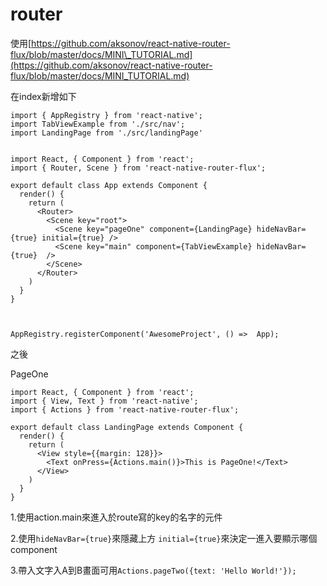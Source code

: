 # router

使用[https://github.com/aksonov/react-native-router-flux/blob/master/docs/MINI\_TUTORIAL.md](https://github.com/aksonov/react-native-router-flux/blob/master/docs/MINI_TUTORIAL.md)

在index新增如下

```text
import { AppRegistry } from 'react-native';
import TabViewExample from './src/nav';
import LandingPage from './src/landingPage'


import React, { Component } from 'react';
import { Router, Scene } from 'react-native-router-flux';

export default class App extends Component {
  render() {
    return (
      <Router>
        <Scene key="root">
          <Scene key="pageOne" component={LandingPage} hideNavBar={true} initial={true} />
          <Scene key="main" component={TabViewExample} hideNavBar={true}  />
        </Scene>
      </Router>
    )
  }
}



AppRegistry.registerComponent('AwesomeProject', () =>  App);
```

之後

PageOne

```text
import React, { Component } from 'react';
import { View, Text } from 'react-native';
import { Actions } from 'react-native-router-flux';

export default class LandingPage extends Component {
  render() {
    return (
      <View style={{margin: 128}}>
        <Text onPress={Actions.main()}>This is PageOne!</Text>
      </View>
    )
  }
}
```

1.使用action.main來進入於route寫的key的名字的元件

2.使用`hideNavBar={true}`來隱藏上方 `initial={true}`來決定一進入要顯示哪個component

3.帶入文字入A到B畫面可用`Actions.pageTwo({text: 'Hello World!'});`


